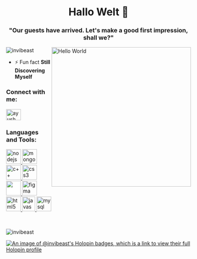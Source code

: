 <h1 align="center">Hallo Welt 👋</h1>
<h3 align="center">"Our guests have arrived. Let's make a good first impression, shall we?"</h3>
<img align="right" alt="Hello World" width="380" margin="20" border-radius="20" src="https://i.pinimg.com/originals/75/e7/ef/75e7ef7aa27009befb076509382b86b8.gif">
<p align="left"> <img src="https://komarev.com/ghpvc/?username=invibeast&label=Profile%20views&color=0e75b6&style=flat" alt="invibeast" /> </p>

- ⚡ Fun fact **Still Discovering Myself**

<h3 align="left">Connect with me:</h3>
<p align="left">
<a href="https://linkedin.com/in/ayushman singh" target="blank"><img align="center" src="https://upload.wikimedia.org/wikipedia/commons/thumb/c/ca/LinkedIn_logo_initials.png/640px-LinkedIn_logo_initials.png" alt="ayushman singh" height="30" width="40" /></a>
</p>

<h3 align="left">Languages and Tools:</h3>
<p align="left"> <a href="https://nodejs.org" target="_blank" rel="noreferrer"> <img src="https://nodejs.org/static/images/logo.svg" alt="nodejs" width="40" height="40"/> </a><a href="https://www.mongodb.com/" target="_blank" rel="noreferrer"> <img src="https://webimages.mongodb.com/_com_assets/cms/kuyj3d95v5vbmm2f4-horizontal_white.svg?auto=format%252Ccompress" alt="mongodb" width="40" height="40"/> </a>  <a href="https://www.cprogramming.com/" target="_blank" rel="noreferrer"> <img src="https://upload.wikimedia.org/wikipedia/commons/thumb/1/18/ISO_C%2B%2B_Logo.svg/800px-ISO_C%2B%2B_Logo.svg.png" alt="c++" width="40" height="40"/> </a>  <a href="https://www.w3schools.com/css/" target="_blank" rel="noreferrer"> <img src="https://cdn-icons-png.flaticon.com/512/888/888847.png" alt="css3" width="40" height="40"/> </a> <a href="https://expressjs.com" target="_blank" rel="noreferrer"> <img style="color:white ;background-color:white;" src="https://www.nextontop.com/assets/img/services/web/expressjs.svg" alt="express" width="40" height="40"/> </a> <a href="https://www.figma.com/" target="_blank" rel="noreferrer"> <img src="https://www.vectorlogo.zone/logos/figma/figma-icon.svg" alt="figma" width="40" height="40"/> </a> <a href="https://www.w3.org/html/" target="_blank" rel="noreferrer"> <img src="https://upload.wikimedia.org/wikipedia/commons/thumb/6/61/HTML5_logo_and_wordmark.svg/800px-HTML5_logo_and_wordmark.svg.png" alt="html5" width="40" height="40"/> </a> <a href="https://developer.mozilla.org/en-US/docs/Web/JavaScript" target="_blank" rel="noreferrer"> <img src="https://1000logos.net/wp-content/uploads/2020/09/JavaScript-Logo.png" alt="javascript" width="35" height="40"/> </a>  <a href="https://www.mysql.com/" target="_blank" rel="noreferrer"> <img src="https://styles.redditmedia.com/t5_2qm6k/styles/communityIcon_dhjr6guc03x51.png" alt="mysql" width="40" height="40"/> </a>  </p>
</br>
<p><img align="center" src="https://github-readme-stats.vercel.app/api/top-langs?username=invibeast&show_icons=true&locale=en&layout=compact" alt="invibeast" /></p>

<a>[![An image of @invibeast's Holopin badges, which is a link to view their full Holopin profile](https://holopin.me/invibeast)](https://holopin.io/@invibeast)</a>

